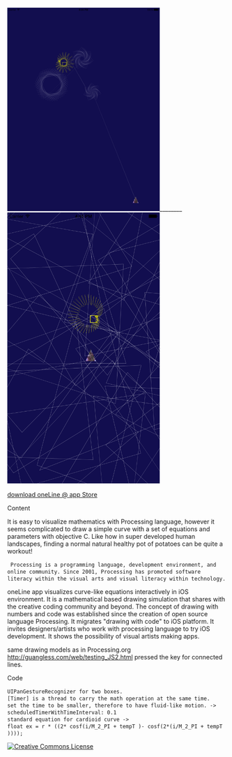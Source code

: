 
<img src = "/image/iOS Simulator Screen Shot Jul 14, 2015, 6.24.40 PM.png" width = 350>________<img src = "/image/iOS Simulator Screen Shot Jul 15, 2015, 4.45.43 PM.png" width = 350>

[download oneLine @ app Store](https://itunes.apple.com/WebObjects/MZStore.woa/wa/viewSoftware?id=1019821070&mt=8)

Content

It is easy to visualize mathematics with Processing language, however it seems complicated to draw a simple curve with a set of equations and parameters with objective C. Like how in super developed human landscapes, finding a normal natural healthy pot of potatoes can be quite a workout! 

     Processing is a programming language, development environment, and online community. Since 2001, Processing has promoted software literacy within the visual arts and visual literacy within technology.

oneLine app visualizes curve-like equations interactively in iOS environment. It is a mathematical based drawing simulation that shares with the creative coding community and beyond. The concept of drawing with numbers and code was established since the creation of open source language Processing. It migrates "drawing with code" to iOS platform. It invites designers/artists who work with processing language to try iOS development. It shows the possibility of visual artists making apps.
  
same drawing models as in Processing.org <a>http://guangless.com/web/testing_JS2.html </a> pressed the key for connected lines.


Code

    UIPanGestureRecognizer for two boxes.
    [Timer] is a thread to carry the math operation at the same time.
    set the time to be smaller, therefore to have fluid-like motion. -> scheduledTimerWithTimeInterval: 0.1 
    standard equation for cardioid curve -> 
    float ex = r * ((2* cosf(i/M_2_PI + tempT )- cosf(2*(i/M_2_PI + tempT ))));
  

<a rel="license" href="http://creativecommons.org/licenses/by-nc/4.0/"><img alt="Creative Commons License" style="border-width:0" src="https://i.creativecommons.org/l/by-nc/4.0/88x31.png" /></a>

  



  
  

